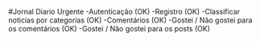 #Jornal Diario Urgente
-Autenticação (OK)
-Registro (OK)
-Classificar noticias por categorias (OK)
-Comentários (OK)
-Gostei / Não gostei para os comentários (OK)
-Gostei / Não gostei para os posts (OK)